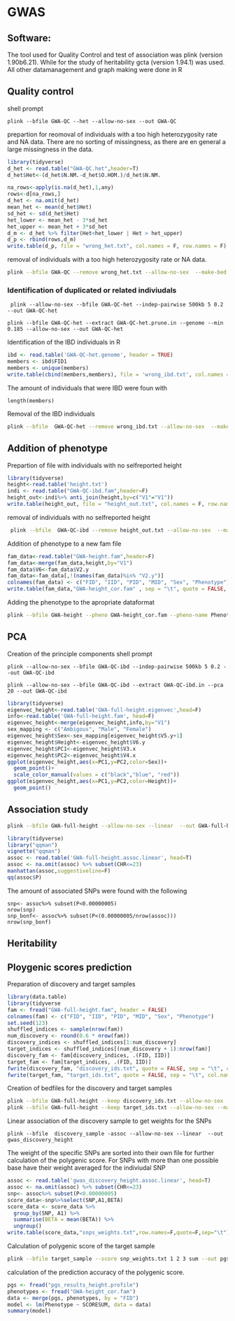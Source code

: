 # GWAS
## Software:
The tool used for Quality Control and test of association was plink (version 1.90b6.21). While for the study of heritability gcta (version 1.94.1) was used.
All other datamanagement and graph making were done in R

## Quality control

shell prompt
```
plink --bfile GWA-QC --het --allow-no-sex --out GWA-QC 
```

prepartion for reomoval of individuals with a too high heterozygosity rate and NA data.
There are no sorting of missingness, as there are en general a large missingness in the data.
```R
library(tidyverse)
d_het <- read.table("GWA-QC.het",header=T)
d_het$Het<-(d_het$N.NM.-d_het$O.HOM.)/d_het$N.NM.

na_rows<-apply(is.na(d_het),1,any)
rows<-d[na_rows,]
d_het <- na.omit(d_het)
mean_het <- mean(d_het$Het)
sd_het <- sd(d_het$Het)
het_lower <- mean_het - 3*sd_het
het_upper <- mean_het + 3*sd_het
d_m <- d_het %>% filter(Het<het_lower | Het > het_upper)
d_p <- rbind(rows,d_m)
write.table(d_p, file = "wrong_het.txt", col.names = F, row.names = F)
```
removal of individuals with a too high heterozygosity rate or NA data.

```bash
plink --bfile GWA-QC --remove wrong_het.txt --allow-no-sex  --make-bed --out GWA-QC-het
```

### Identification of duplicated or related indiviudals

```
 plink --allow-no-sex --bfile GWA-QC-het --indep-pairwise 500kb 5 0.2 --out GWA-QC-het

plink --bfile GWA-QC-het --extract GWA-QC-het.prune.in --genome --min 0.185 --allow-no-sex --out GWA-QC-het
```
Identification of the IBD individuals in R
```R
ibd <- read.table('GWA-QC-het.genome', header = TRUE)
members <- ibd$FID1
members <- unique(members)
write.table(cbind(members,members), file = 'wrong_ibd.txt', col.names = F, row.names = F)
```
The amount of individuals that were IBD were foun with
```
length(members)
```
Removal of the IBD individuals
```bash
plink --bfile  GWA-QC-het --remove wrong_ibd.txt --allow-no-sex  --make-bed --out GWA-QC-ibd
```
## Addition of phenotype
Prepartion of file with individuals with no selfreported height
```R
library(tidyverse)
height<-read.table('height.txt')
indi <- read.table("GWA-QC-ibd.fam",header=F)
height_out<-indi%>% anti_join(height,by=c("V1"="V1"))
write.table(height_out, file = "height_out.txt", col.names = F, row.names = F)
```
removal of individuals with no selfreported height
```bash
 plink --bfile  GWA-QC-ibd --remove height_out.txt --allow-no-sex  --make-bed --out GWA-height
```
Addition of phenotype to a new fam file
```R
fam_data<-read.table("GWA-height.fam",header=F)
fam_data<-merge(fam_data,height,by="V1")
fam_data$V6<-fam_data$V2.y
fam_data<-fam_data[,!(names(fam_data)%in% "V2.y")]
colnames(fam_data) <- c("FID", "IID", "PID", "MID", "Sex", "Phenotype")
write.table(fam_data,"GWA-height_cor.fam" , sep = "\t", quote = FALSE, row.names = FALSE, col.names = TRUE)
```
Adding the phenotype to the apropriate dataformat
```bash
plink --bfile GWA-height --pheno GWA-height_cor.fam --pheno-name Phenotype --allow-no-sex  --make-bed --out GWA-full-height
```

## PCA
Creation of the principle components
shell prompt
```
plink --allow-no-sex --bfile GWA-QC-ibd --indep-pairwise 500kb 5 0.2 --out GWA-QC-ibd

plink --allow-no-sex --bfile GWA-QC-ibd --extract GWA-QC-ibd.in --pca 20 --out GWA-QC-ibd
```
```R
library(tidyverse)
eigenvec_height<-read.table('GWA-full-height.eigenvec',head=F)
info<-read.table('GWA-full-height.fam', head=F)
eigenvec_height<-merge(eigenvec_height,info,by="V1")
sex_mapping <- c("Ambigous", "Male", "Female")
eigenvec_height$Sex<-sex_mapping[eigenvec_height$V5.y+1]
eigenvec_height$Height<-eigenvec_height$V6.y
eigenvec_height$PC1<-eigenvec_height$V3.x
eigenvec_height$PC2<-eigenvec_height$V4.x
ggplot(eigenvec_height,aes(x=PC1,y=PC2,color=Sex))+
  geom_point()+
  scale_color_manual(values = c("black","blue", "red"))
ggplot(eigenvec_height,aes(x=PC1,y=PC2,color=Height))+
  geom_point()
```
## Association study
```bash
plink --bfile GWA-full-height --allow-no-sex --linear  --out GWA-full-height
```

```R
library(tidyverse)
library("qqman")
vignette("qqman")
assoc <- read.table('GWA-full-height.assoc.linear', head=T)
assoc <- na.omit(assoc) %>% subset(CHR<=23)
manhattan(assoc,suggestiveline=F)
qq(assoc$P)
```

The amount of associated SNPs were found with the following
```
snp<- assoc%>% subset(P<0.00000005)
nrow(snp)
snp_bonf<- assoc%>% subset(P<(0.00000005/nrow(assoc)))
nrow(snp_bonf)
```
## Heritability

## Ploygenic scores prediction
Preparation of discovery and target samples 
```R
library(data.table)
library(tidyverse
fam <- fread("GWA-full-height.fam", header = FALSE)
colnames(fam) <- c("FID", "IID", "PID", "MID", "Sex", "Phenotype")
set.seed(123) 
shuffled_indices <- sample(nrow(fam))
num_discovery <- round(0.6 * nrow(fam))
discovery_indices <- shuffled_indices[1:num_discovery]
target_indices <- shuffled_indices[(num_discovery + 1):nrow(fam)]
discovery_fam <- fam[discovery_indices, .(FID, IID)]
target_fam <- fam[target_indices, .(FID, IID)]
fwrite(discovery_fam, "discovery_ids.txt", quote = FALSE, sep = "\t", col.names = FALSE)
fwrite(target_fam, "target_ids.txt", quote = FALSE, sep = "\t", col.names = FALSE)
```
Creation of bedfiles for the discovery and target samples
```bash
plink --bfile GWA-full-height --keep discovery_ids.txt --allow-no-sex  --make-bed --out discovery_sample
plink --bfile GWA-full-height --keep target_ids.txt --allow-no-sex --make-bed --out target_sample
```
Linear association of the discovery sample to get weights for the SNPs
```
plink --bfile  discovery_sample -assoc --allow-no-sex --linear  --out gwas_discovery_height
```
The weight of the specific SNPs are sorted into their own file for further calculation of the polygenic score. For SNPs with more than one possible base have their weight averaged for the indiviudal SNP
```R
assoc <- read.table('gwas_discovery_height.assoc.linear', head=T)
assoc <- na.omit(assoc) %>% subset(CHR<=23)
snp<- assoc%>% subset(P<0.00000005)
score_data<-snp%>%select(SNP,A1,BETA)
score_data <- score_data %>%
  group_by(SNP, A1) %>%
  summarise(BETA = mean(BETA)) %>%
  ungroup()
write.table(score_data,"snps_weights.txt",row.names=F,quote=F,sep="\t")
```
Calculation of polygenic score of the target sample
```bash
plink --bfile target_sample --score snp_weights.txt 1 2 3 sum --out pgs_results_height
```
calculation of the prediction accuracy of the polygenic score.
```R
pgs <- fread("pgs_results_height.profile")
phenotypes <- fread("GWA-height_cor.fam")
data <- merge(pgs, phenotypes, by = "FID")
model <- lm(Phenotype ~ SCORESUM, data = data)
summary(model)
```

